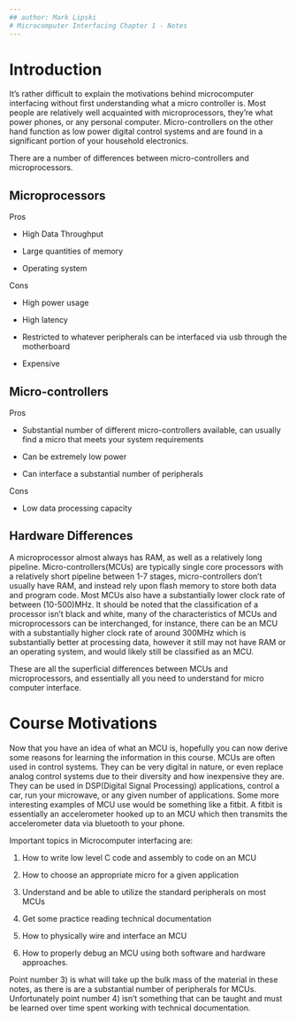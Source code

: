 ```yaml
---
## author: Mark Lipski
# Microcomputer Interfacing Chapter 1 - Notes
---
```


Introduction
============

It’s rather difficult to explain the motivations behind microcomputer
interfacing without first understanding what a micro controller is. Most
people are relatively well acquainted with microprocessors, they’re what
power phones, or any personal computer. Micro-controllers on the other
hand function as low power digital control systems and are found in a
significant portion of your household electronics.

There are a number of differences between micro-controllers and
microprocessors.

Microprocessors
---------------

Pros

-   High Data Throughput

-   Large quantities of memory

-   Operating system

Cons

-   High power usage

-   High latency

-   Restricted to whatever peripherals can be interfaced via usb through
    the motherboard

-   Expensive

Micro-controllers
-----------------

Pros

-   Substantial number of different micro-controllers available, can
    usually find a micro that meets your system requirements

-   Can be extremely low power

-   Can interface a substantial number of peripherals

Cons

-   Low data processing capacity

Hardware Differences
--------------------

A microprocessor almost always has RAM, as well as a relatively long
pipeline. Micro-controllers(MCUs) are typically single core processors
with a relatively short pipeline between 1-7 stages, micro-controllers
don’t usually have RAM, and instead rely upon flash memory to store both
data and program code. Most MCUs also have a substantially lower clock
rate of between (10-500)MHz.
It should be noted that the classification of a processor isn’t black
and white, many of the characteristics of MCUs and microprocessors can
be interchanged, for instance, there can be an MCU with a substantially
higher clock rate of around 300MHz which is substantially better at
processing data, however it still may not have RAM or an operating
system, and would likely still be classified as an MCU.

These are all the superficial differences between MCUs and
microprocessors, and essentially all you need to understand for micro
computer interface.

Course Motivations
==================

Now that you have an idea of what an MCU is, hopefully you can now
derive some reasons for learning the information in this course.
MCUs are often used in control systems. They can be very digital in
nature, or even replace analog control systems due to their diversity
and how inexpensive they are. They can be used in DSP(Digital Signal
Processing) applications, control a car, run your microwave, or any
given number of applications.
Some more interesting examples of MCU use would be something like a
fitbit. A fitbit is essentially an accelerometer hooked up to an MCU
which then transmits the accelerometer data via bluetooth to your
phone.

Important topics in Microcomputer interfacing are:

1.  How to write low level C code and assembly to code on an MCU

2.  How to choose an appropriate micro for a given application

3.  Understand and be able to utilize the standard peripherals on most
    MCUs

4.  Get some practice reading technical documentation

5.  How to physically wire and interface an MCU

6.  How to properly debug an MCU using both software and
    hardware approaches.

Point number 3) is what will take up the bulk mass of the material in
these notes, as there is are a substantial number of peripherals for
MCUs.
Unfortunately point number 4) isn’t something that can be taught and
must be learned over time spent working with technical documentation.
